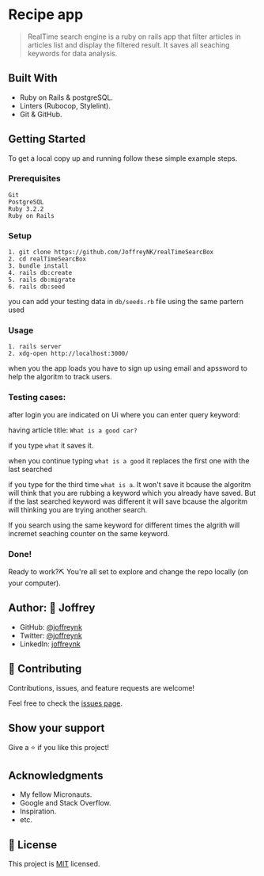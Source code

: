 
# Recipe app

> RealTime search engine is a ruby on rails app that filter articles in articles list and display the filtered result. It saves all seaching keywords for data analysis. 

## Built With

- Ruby on Rails & postgreSQL.
- Linters (Rubocop, Stylelint).
- Git & GitHub.

## Getting Started

To get a local copy up and running follow these simple example steps.

### Prerequisites

    Git
    PostgreSQL
    Ruby 3.2.2
    Ruby on Rails 

### Setup

    1. git clone https://github.com/JoffreyNK/realTimeSearcBox
    2. cd realTimeSearcBox
    3. bundle install
    4. rails db:create
    5. rails db:migrate
    6. rails db:seed

you can add your testing data in ```db/seeds.rb``` file using the same partern used

### Usage

    1. rails server
    2. xdg-open http://localhost:3000/


when you the app loads you have to sign up using email and apssword to help the algoritm to track users. 

### Testing cases:
after login you are indicated on Ui where you can enter query keyword:

having article title: ```What is a good car?```

if you type ```what``` it saves it.

when you continue typing ```what is a good``` it replaces the first one with the last searched

if you type for the third time ```what is a```. It won't save it  bcause the algoritm will think that you are rubbing a keyword which you already have saved. But if the last searched keyword was different it will save bcause the algoritm will thinking you are trying another search.

If you search using the same keyword for different times the algrith will incremet seaching counter on the same keyword.

### Done!

Ready to work?⛏️ You're all set to explore and change the repo locally (on your computer).

## Author: 👤 **Joffrey**

- GitHub: [@joffreynk](https://github.com/joffreynk)
- Twitter: [@joffreynk](https://twitter.com/joffreynk)
- LinkedIn: [joffreynk](https://linkedin.com/in/joffreynk)

## 🤝 Contributing

Contributions, issues, and feature requests are welcome!

Feel free to check the [issues page](../../issues/).

## Show your support

Give a ⭐️ if you like this project!

## Acknowledgments

- My fellow Micronauts.
- Google and Stack Overflow.
- Inspiration.
- etc.

## 📝 License

This project is [MIT](./MIT.md) licensed.
